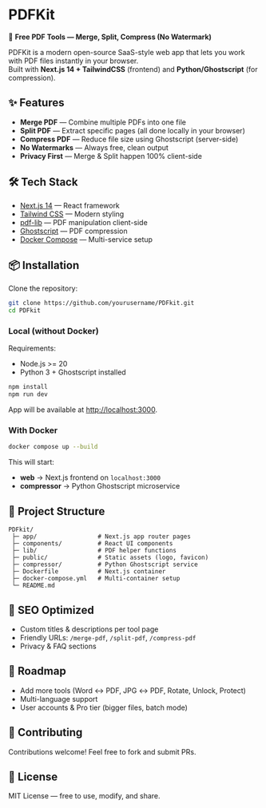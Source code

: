 # PDFKit

🚀 **Free PDF Tools — Merge, Split, Compress (No Watermark)**

PDFKit is a modern open-source SaaS-style web app that lets you work with PDF files instantly in your browser.  
Built with **Next.js 14 + TailwindCSS** (frontend) and **Python/Ghostscript** (for compression).

## ✨ Features

- **Merge PDF** — Combine multiple PDFs into one file  
- **Split PDF** — Extract specific pages (all done locally in your browser)  
- **Compress PDF** — Reduce file size using Ghostscript (server-side)  
- **No Watermarks** — Always free, clean output  
- **Privacy First** — Merge & Split happen 100% client-side  

## 🛠️ Tech Stack

- [Next.js 14](https://nextjs.org/) — React framework
- [Tailwind CSS](https://tailwindcss.com/) — Modern styling
- [pdf-lib](https://github.com/Hopding/pdf-lib) — PDF manipulation client-side
- [Ghostscript](https://www.ghostscript.com/) — PDF compression
- [Docker Compose](https://docs.docker.com/compose/) — Multi-service setup

## 📦 Installation

Clone the repository:

```bash
git clone https://github.com/yourusername/PDFkit.git
cd PDFkit
```

### Local (without Docker)

Requirements:
- Node.js >= 20
- Python 3 + Ghostscript installed

```bash
npm install
npm run dev
```

App will be available at [http://localhost:3000](http://localhost:3000).

### With Docker

```bash
docker compose up --build
```

This will start:
- **web** → Next.js frontend on `localhost:3000`
- **compressor** → Python Ghostscript microservice

## 📂 Project Structure

```
PDFkit/
 ├─ app/                 # Next.js app router pages
 ├─ components/          # React UI components
 ├─ lib/                 # PDF helper functions
 ├─ public/              # Static assets (logo, favicon)
 ├─ compressor/          # Python Ghostscript service
 ├─ Dockerfile           # Next.js container
 ├─ docker-compose.yml   # Multi-container setup
 └─ README.md
```

## 🔑 SEO Optimized

- Custom titles & descriptions per tool page  
- Friendly URLs: `/merge-pdf`, `/split-pdf`, `/compress-pdf`  
- Privacy & FAQ sections  

## 🚀 Roadmap

- Add more tools (Word ↔ PDF, JPG ↔ PDF, Rotate, Unlock, Protect)  
- Multi-language support  
- User accounts & Pro tier (bigger files, batch mode)

## 🤝 Contributing

Contributions welcome! Feel free to fork and submit PRs.

## 📄 License

MIT License — free to use, modify, and share.